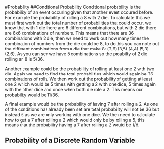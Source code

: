 #Probability
##Conditional Probability
Conditional probability is the probability of an event occuring given that another event occured before. For example the probability of rolling a 8 with 2 die. To calculate this we must first work out the total number of probabilities that could occur, we know that with 1 die there are 6 different combinations, but with 2 die there are 6x6 combinations of numbers. This means that there are 36 combinations with 2 die, then we need to work out how many times the combination of numbers from the die could be 8, to do this you can note out the different combinations from a die that make 8: (2,6) (3,5) (4,4) (5,3) (2,6). As you can see we have 5 combinations so the proabilty of 2 die rolling an 8 is 5/36. 

Another example could be the probability of rolling at least one 2 with two die. Again we need to find the total probabilities which would again be 36 combinations of rolls. We then work out the probability of getting at least one 2 which would be 5 times with getting a 2 with one dice, 5 times again with the other dice and once when both die role a 2. This means our probability would be 11/36.

A final example would be the probability of having 7 after rolling a 2. As one of the conditions has already been set are total probability will not be 36 but instead 6 as we are only working with one dice. We then need to calculate how to get a 7 after rolling a 2 which would only be by rolling a 5, this means that the probability having a 7 after rolling a 2 would be 1/6.

## Probability of a Discrete Random Variable
